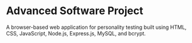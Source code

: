 # Advanced Software Project

A browser-based web application for personality testing built using HTML, CSS, JavaScript, Node.js, Express.js, MySQL, and bcrypt.